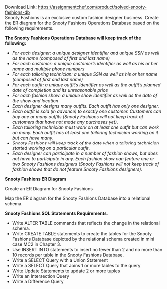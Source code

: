 Download Link: https://assignmentchef.com/product/solved-snooty-fashions-db
<br>
Snooty Fashions is an exclusive custom fashion designer business. Create the ER diagram for the Snooty Fashions Operations Database based on the following requirements.

<strong>The Snooty Fashions Operations Database will keep track of the following:</strong>

<ul>

 <li><em>For each designer: a unique designer identifier and unique SSN as well as the name (composed of first and last name)</em></li>

 <li><em>For each customer: a unique customer’s identifier as well as his or her name and multiple phone numbers</em></li>

 <li><em>For each tailoring technician: a unique SSN as well as his or her name (composed of first and last name)</em></li>

 <li><em>For each outfit: a unique outfit’s identifier as well as the outfit’s planned date of completion and its unreasonable price</em></li>

 <li><em>For each fashion show: a unique show identifier as well as the date of the show and location</em></li>

 <li><em>Each designer designs many outfits. Each outfit has only one designer</em>.</li>

 <li><em>Each outfit is sold (in advance) to exactly one customer. Customers can buy one or many outfits (Snooty Fashions will not keep track of customers that have not made any purchases yet)</em>.</li>

 <li><em>Each tailoring technician must work on at least one outfit but can work on many. Each outfit has at least one tailoring technician working on it but can have many</em>.</li>

 <li><em>Snooty Fashions will keep track of the date when a tailoring technician started working on a particular outfit</em>.</li>

 <li><em>Each designer can participate in a number of fashion shows, but does not have to participate in any. Each fashion show can feature one or two Snooty Fashions designers (Snooty Fashions will not keep track of fashion shows that do not feature Snooty Fashions designers)</em>.</li>

</ul>

<strong>Snooty Fashions ER Diagram</strong>

Create an ER Diagram for Snooty Fashions

Map the ER diagram for the Snooty Fashions Database into a relational schema.

<strong>Snooty Fashions SQL Statements Requirements</strong>.

<ul>

 <li>Write ALTER TABLE commands that reflects the change in the relational schema.</li>

 <li>Write CREATE TABLE statements to create the tables for the Snooty Fashions Database depicted by the relational schema created in mini case MC2 in Chapter 3.</li>

 <li>Use INSERT INTO statements to insert no fewer than 2 and no more than 10 records per table in the Snooty Fashions Database.</li>

 <li>Write a SELECT Query with a Union Statement</li>

 <li>Write a SELECT Query that Joins 1 or more tables to the query</li>

 <li>Write Update Statements to update 2 or more tuples</li>

 <li>Write an Intersection Query</li>

 <li>Write a Difference Query</li>

</ul>